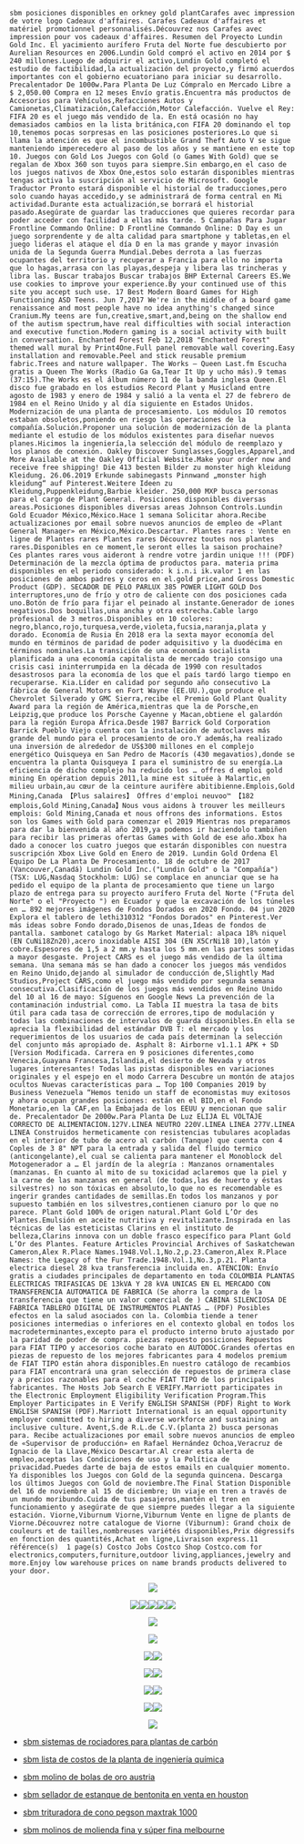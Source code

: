 
```
sbm posiciones disponibles en orkney gold plantCarafes avec impression de votre logo Cadeaux d'affaires. Carafes Cadeaux d'affaires et matériel promotionnel personnalisés.Découvrez nos Carafes avec impression pour vos cadeaux d'affaires. Resumen del Proyecto Lundin Gold Inc. El yacimiento aurífero Fruta del Norte fue descubierto por Aurelian Resources en 2006.Lundin Gold compró el activo en 2014 por $ 240 millones.Luego de adquirir el activo,Lundin Gold completó el estudio de factibilidad,la actualización del proyecto,y firmó acuerdos importantes con el gobierno ecuatoriano para iniciar su desarrollo. Precalentador De 1000w.Para Planta De Luz Cómpralo en Mercado Libre a $ 2,050.00 Compra en 12 meses Envío gratis.Encuentra más productos de Accesorios para Vehículos,Refacciones Autos y Camionetas,Climatización,Calefacción,Motor Calefacción. Vuelve el Rey: FIFA 20 es el juego más vendido de la. En está ocasión no hay demasiados cambios en la lista británica,con FIFA 20 dominando el top 10,tenemos pocas sorpresas en las posiciones posteriores.Lo que si llama la atención es que el incombustible Grand Theft Auto V se sigue manteniendo imperecedero al paso de los años y se mantiene en este top 10. Juegos con Gold Los Juegos con Gold (o Games With Gold) que se regalan de Xbox 360 son tuyos para siempre.Sin embargo,en el caso de los juegos nativos de Xbox One,estos solo estarán disponibles mientras tengas activa la suscripción al servicio de Microsoft. Google Traductor Pronto estará disponible el historial de traducciones,pero solo cuando hayas accedido,y se administrará de forma central en Mi actividad.Durante esta actualización,se borrará el historial pasado.Asegúrate de guardar las traducciones que quieres recordar para poder acceder con facilidad a ellas más tarde. 5 Campañas Para Jugar Frontline Commando Online: D Frontline Commando Online: D Day es un juego sorprendente y de alta calidad para smartphone y tabletas,en el juego lideras el ataque el día D en la mas grande y mayor invasión unida de la Segunda Guerra Mundial.Debes derrota a las fuerzas ocupantes del territorio y recuperar a Francia para ello no importa que lo hagas,arrasa con las playas,despeja y libera las trincheras y libra las. Buscar trabajos Buscar trabajos BHP External Careers ES.We use cookies to improve your experience.By your continued use of this site you accept such use. 17 Best Modern Board Games for High Functioning ASD Teens. Jun 7,2017 We're in the middle of a board game renaissance and most people have no idea anything's changed since Cranium.My teens are fun,creative,smart,and,being on the shallow end of the autism spectrum,have real difficulties with social interaction and executive function.Modern gaming is a social activity with built in conversation. Enchanted Forest Feb 12,2018 "Enchanted Forest" themed wall mural by Print4One.Full panel removable wall covering.Easy installation and removable.Peel and stick reusable premium fabric.Trees and nature wallpaper. The Works — Queen Last.fm Escucha gratis a Queen The Works (Radio Ga Ga,Tear It Up y ucho más).9 temas (37:15).The Works es el álbum número 11 de la banda inglesa Queen.El disco fue grabado en los estudios Record Plant y Musicland entre agosto de 1983 y enero de 1984 y salió a la venta el 27 de febrero de 1984 en el Reino Unido y al día siguiente en Estados Unidos. Modernización de una planta de procesamiento. Los módulos IO remotos estaban obsoletos,poniendo en riesgo las operaciones de la compañía.Solución.Proponer una solución de modernización de la planta mediante el estudio de los módulos existentes para diseñar nuevos planes.Hicimos la ingeniería,la selección del módulo de reemplazo y los planos de conexión. Oakley Discover Sunglasses,Goggles,Apparel,and More Available at the Oakley Official Website.Make your order now and receive free shipping! Die 413 besten Bilder zu monster high kleidung Kleidung. 26.06.2019 Erkunde sabinegasts Pinnwand „monster high kleidung“ auf Pinterest.Weitere Ideen zu Kleidung,Puppenkleidung,Barbie kleider. 250,000 MXP busca personas para el cargo de Plant General. Posiciones disponibles diversas areas.Posiciones disponibles diversas areas Johnson Controls.Lundin Gold Ecuador México,México.Hace 1 semana Solicitar ahora.Recibe actualizaciones por email sobre nuevos anuncios de empleo de «Plant General Manager» en México,México.Descartar. Plantes rares : Vente en ligne de Plantes rares Plantes rares Découvrez toutes nos plantes rares.Disponibles en ce moment,le seront elles la saison prochaine? Ces plantes rares vous aideront à rendre votre jardin unique !!! (PDF) Determinación de la mezcla óptima de productos para. materia prima disponibles en el periodo considerado: k i.n.i ik.valor 1 en las posiciones de ambos padres y ceros en el.gold price,and Gross Domestic Product (GDP). SECADOR DE PELO PARLUX 385 POWER LIGHT GOLD Dos interruptores,uno de frío y otro de caliente con dos posiciones cada uno.Botón de frío para fijar el peinado al instante.Generador de iones negativos.Dos boquillas,una ancha y otra estrecha.Cable largo profesional de 3 metros.Disponibles en 10 colores: negro,blanco,rojo,turquesa,verde,violeta,fucsia,naranja,plata y dorado. Economía de Rusia En 2018 era la sexta mayor economía del mundo en términos de paridad de poder adquisitivo y la duodécima en términos nominales.La transición de una economía socialista planificada a una economía capitalista de mercado trajo consigo una crisis casi ininterrumpida en la década de 1990 con resultados desastrosos para la economía de los que el país tardó largo tiempo en recuperarse. Kia.Líder en calidad por segundo año consecutivo La fábrica de General Motors en Fort Wayne (EE.UU.),que produce el Chevrolet Silverado y GMC Sierra,recibe el Premio Gold Plant Quality Award para la región de América,mientras que la de Porsche,en Leipzig,que produce los Porsche Cayenne y Macan,obtiene el galardón para la región Europa África.Desde 1987 Barrick Gold Corporation Barrick Pueblo Viejo cuenta con la instalación de autoclaves más grande del mundo para el procesamiento de oro.Y además,ha realizado una inversión de alrededor de US$300 millones en el complejo energético Quisqueya en San Pedro de Macorís (430 megavatios),donde se encuentra la planta Quisqueya I para el suministro de su energía.La eficiencia de dicho complejo ha reducido los … offres d emploi gold mining En opération depuis 2011,la mine est située à Malartic,en milieu urbain,au cœur de la ceinture aurifère abitibienne.Emplois,Gold Mining,Canada 【Plus salaires】 Offres d'emploi neuvoo™ 【182 emplois,Gold Mining,Canada】Nous vous aidons à trouver les meilleurs emplois: Gold Mining,Canada et nous offrons des informations. Estos son los Games with Gold para comenzar el 2019 Mientras nos preparamos para dar la bienvenida al año 2019,ya podemos ir haciendolo tambiñen para recibir las primeras ofertas Games with Gold de ese año.Xbox ha dado a conocer los cuatro juegos que estarán disponibles con nuestra suscripción Xbox Live Gold en Enero de 2019. Lundin Gold Ordena El Equipo De La Planta De Procesamiento. 18 de octubre de 2017 (Vancouver,Canadá) Lundin Gold Inc.("Lundin Gold" o la "Compañía") (TSX: LUG,Nasdaq Stockholm: LUG) se complace en anunciar que se ha pedido el equipo de la planta de procesamiento que tiene un largo plazo de entrega para su proyecto aurífero Fruta del Norte ("Fruta del Norte" o el "Proyecto ") en Ecuador y que la excavación de los túneles en … 892 mejores imágenes de Fondos Dorados en 2020 Fondo. 04 jun 2020 Explora el tablero de lethi310312 "Fondos Dorados" en Pinterest.Ver más ideas sobre Fondo dorado,Disenos de unas,Ideas de fondos de pantalla. sambonet catalogo by Gs Market Material: alpaca 18% niquel (EN CuNi18Zn20),acero inoxidable AISI 304 (EN X5CrNi18 10),latón y cobre.Espesores de 1,5 a 2 mm.y hasta los 5 mm.en las partes sometidas a mayor desgaste. Project CARS es el juego más vendido de la última semana. Una semana más se han dado a conocer los juegos más vendidos en Reino Unido,dejando al simulador de conducción de,Slightly Mad Studios,Project CARS,como el juego más vendido por segunda semana consecutiva.Clasificación de los juegos más vendidos en Reino Unido del 10 al 16 de mayo: Síguenos en Google News La prevención de la contaminación industrial como. La Tabla II muestra la tasa de bits útil para cada tasa de corrección de errores,tipo de modulación y todas las combinaciones de intervalos de guarda disponibles.En ella se aprecia la flexibilidad del estándar DVB T: el mercado y los requerimientos de los usuarios de cada país determinan la selección del conjunto más apropiado de. Asphalt 8: Airborne v1.1.1 APK + SD [Version Modificada. Carrera en 9 posiciones diferentes,como Venecia,Guayana Francesa,Islandia,el desierto de Nevada y otros lugares interesantes! Todas las pistas disponibles en variaciones originales y el espejo en el modo Carrera Descubre un montón de atajos ocultos Nuevas características para … Top 100 Companies 2019 by Business Venezuela “Hemos tenido un staff de economistas muy exitosos y ahora ocupan grandes posiciones: están en el BID,en el Fondo Monetario,en la CAF,en la Embajada de los EEUU y mencionan que salir de. Precalentador De 2000w.Para Planta De Luz ELIJA EL VOLTAJE CORRECTO DE ALIMENTACION.127V.LINEA NEUTRO 220V.LINEA LINEA 277V.LINEA LINEA Construidos hermeticamente con resistencias tubulares acopladas en el interior de tubo de acero al carbón (Tanque) que cuenta con 4 Coples de 3 8" NPT para la entrada y salida del fluido termico (anticongelante),el cual se calienta para mantener el Monoblock del Motogenerador a … El jardín de la alegría : Manzanos ornamentales (manzanas. En cuanto al mito de su toxicidad aclaremos que la piel y la carne de las manzanas en general (de todas,las de huerto y éstas silvestres) no son tóxicas en absoluto,lo que no es recomendable es ingerir grandes cantidades de semillas.En todos los manzanos y por supuesto también en los silvestres,contienen cianuro por lo que no parece. Plant Gold 100% de origen natural.Plant Gold L’Or des Plantes.Emulsión en aceite nutritiva y revitalizante.Inspirada en las técnicas de las esteticistas Clarins en el instituto de belleza,Clarins innova con un doble frasco específico para Plant Gold L’Or des Plantes. Feature Articles Provincial Archives of Saskatchewan Cameron,Alex R.Place Names.1948.Vol.1,No.2,p.23.Cameron,Alex R.Place Names: the Legacy of the Fur Trade.1948.Vol.1,No.3,p.21. Planta electrica diesel 28 kva transferencia incluida en. ATENCION: Envío gratis a ciudades principales de departamento en toda COLOMBIA PLANTAS ELECTRICAS TRIFASICAS DE 13kVA Y 28 kVA UNICAS EN EL MERCADO CON TRANSFERENCIA AUTOMATICA DE FABRICA (Se ahorra la compra de la transferencia que tiene un valor comercial de ) CABINA SILENCIOSA DE FABRICA TABLERO DIGITAL DE INSTRUMENTOS PLANTAS … (PDF) Posibles efectos en la salud asociados con la. Colombia tiende a tener posiciones intermedias o inferiores en el contexto global en todos los macrodeterminantes,excepto para el producto interno bruto ajustado por la paridad de poder de compra. piezas repuesto posiciones Repuestos para FIAT TIPO y accesorios coche barato en AUTODOC.Grandes ofertas en piezas de repuesto de los mejores fabricantes para 4 modelos premium de FIAT TIPO están ahora disponibles.En nuestro catálogo de recambios para FIAT encontrará una gran selección de repuestos de primera clase y a precios razonables para el coche FIAT TIPO de los principales fabricantes. The Hosts Job Search E VERIFY.Marriott participates in the Electronic Employment Eligibility Verification Program.This Employer Participates in E Verify ENGLISH SPANISH (PDF) Right to Work ENGLISH SPANISH (PDF).Marriott International is an equal opportunity employer committed to hiring a diverse workforce and sustaining an inclusive culture. Avent,S.de R.L.de C.V.(planta 2) busca personas para. Recibe actualizaciones por email sobre nuevos anuncios de empleo de «Supervisor de producción» en Rafael Hernández Ochoa,Veracruz de Ignacio de la Llave,México Descartar.Al crear esta alerta de empleo,aceptas las Condiciones de uso y la Política de privacidad.Puedes darte de baja de estos emails en cualquier momento. Ya disponibles los Juegos con Gold de la segunda quincena. Descarga los últimos Juegos con Gold de noviembre.The Final Station Disponible del 16 de noviembre al 15 de diciembre; Un viaje en tren a través de un mundo moribundo.Cuida de tus pasajeros,mantén el tren en funcionamiento y asegúrate de que siempre puedes llegar a la siguiente estación. Viorne,Viburnum Viorne,Viburnum Vente en ligne de plants de Viorne.Découvrez notre catalogue de Viorne (Viburnum): Grand choix de couleurs et de tailles,nombreuses variétés disponibles,Prix dégressifs en fonction des quantités,Achat en ligne,Livraison express.11 référence(s)  1 page(s) Costco Jobs Costco Shop Costco.com for electronics,computers,furniture,outdoor living,appliances,jewelry and more.Enjoy low warehouse prices on name brands products delivered to your door. 
```

<div align="center">

<a href="https://es-crusher.shibang-china.com/github&k=sbm+posiciones+disponibles+en+orkney+gold+plant"><img src="https://static.shibang-china.com/es/crusher/logo.jpg"></a>

<a href="https://es-crusher.shibang-china.com/github&k=sbm+posiciones+disponibles+en+orkney+gold+plant"><img src="https://static.shibang-china.com/es/crusher/index.jpg"></a><a href="https://es-crusher.shibang-china.com/material.htmlgithub&k=sbm+posiciones+disponibles+en+orkney+gold+plant"><img src="https://static.shibang-china.com/es/crusher/material.jpg"></a><a href="https://es-crusher.shibang-china.com/application.htmlgithub&k=sbm+posiciones+disponibles+en+orkney+gold+plant"><img src="https://static.shibang-china.com/es/crusher/application.jpg"></a><a href="https://es-crusher.shibang-china.com/aboutus.htmlgithub&k=sbm+posiciones+disponibles+en+orkney+gold+plant"><img src="https://static.shibang-china.com/es/crusher/aboutus.jpg"></a><a href="https://es-crusher.shibang-china.com/contact.htmlgithub&k=sbm+posiciones+disponibles+en+orkney+gold+plant"><img src="https://static.shibang-china.com/es/crusher/contact.jpg"></a>

<a href="https://es-crusher.shibang-china.com/github&k=sbm+posiciones+disponibles+en+orkney+gold+plant"><img src="https://static.shibang-china.com/es/crusher/banner.jpg"></a>

<a href="https://swt.shibang-china.com/github&k=sbm+posiciones+disponibles+en+orkney+gold+plant"><img src="https://static.shibang-china.com/es/crusher/text.jpg"></a>

<a href="https://swt.shibang-china.com/github&k=sbm+posiciones+disponibles+en+orkney+gold+plant"><img src="https://static.shibang-china.com/es/crusher/chat.jpg"></a><a href="https://es-crusher.shibang-china.com/contact.htmlgithub&k=sbm+posiciones+disponibles+en+orkney+gold+plant"><img src="https://static.shibang-china.com/es/crusher/message.jpg"></a>

<a href="https://es-crusher.shibang-china.com/products/pe.htmlgithub&k=sbm+posiciones+disponibles+en+orkney+gold+plant"><img src="https://static.shibang-china.com/es/crusher/pe.jpg"></a><a href="https://es-crusher.shibang-china.com/products/pf.htmlgithub&k=sbm+posiciones+disponibles+en+orkney+gold+plant"><img src="https://static.shibang-china.com/es/crusher/pf.jpg"></a>

<a href="https://es-crusher.shibang-china.com/products/hpt.htmlgithub&k=sbm+posiciones+disponibles+en+orkney+gold+plant"><img src="https://static.shibang-china.com/es/crusher/hpt.jpg"></a><a href="https://es-crusher.shibang-china.com/products/vsi.htmlgithub&k=sbm+posiciones+disponibles+en+orkney+gold+plant"><img src="https://static.shibang-china.com/es/crusher/vsi.jpg"></a>

<a href="https://es-crusher.shibang-china.com/products/klv.htmlgithub&k=sbm+posiciones+disponibles+en+orkney+gold+plant"><img src="https://static.shibang-china.com/es/crusher/klv.jpg"></a><a href="https://es-crusher.shibang-china.com/products/portable.htmlgithub&k=sbm+posiciones+disponibles+en+orkney+gold+plant"><img src="https://static.shibang-china.com/es/crusher/portable.jpg"></a>

<a href="https://swt.shibang-china.com/github&k=sbm+posiciones+disponibles+en+orkney+gold+plant"><img src="https://static.shibang-china.com/es/crusher/case.jpg"></a>

</div>


* [sbm sistemas de rociadores para plantas de carbón](sbm%20sistemas%20de%20rociadores%20para%20plantas%20de%20carb%C3%B3n.md)

* [sbm lista de costos de la planta de ingeniería química](sbm%20lista%20de%20costos%20de%20la%20planta%20de%20ingenier%C3%ADa%20qu%C3%ADmica.md)

* [sbm molino de bolas de oro austria](sbm%20molino%20de%20bolas%20de%20oro%20austria.md)

* [sbm sellador de estanque de bentonita en venta en houston](sbm%20sellador%20de%20estanque%20de%20bentonita%20en%20venta%20en%20houston.md)

* [sbm trituradora de cono pegson maxtrak 1000](sbm%20trituradora%20de%20cono%20pegson%20maxtrak%201000.md)

* [sbm molinos de molienda fina y súper fina melbourne](sbm%20molinos%20de%20molienda%20fina%20y%20s%C3%BAper%20fina%20melbourne.md)